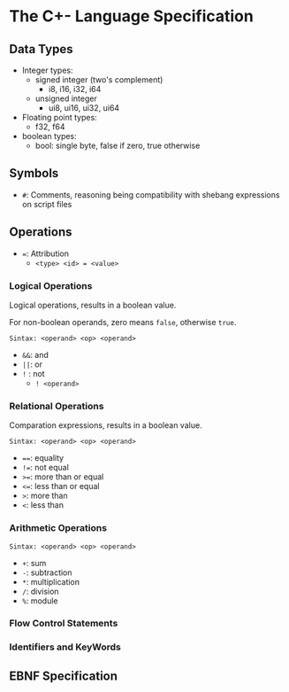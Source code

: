 # The C+- Language Specification

## Data Types

- Integer types:
  - signed integer (two's complement)
    - i8, i16, i32, i64
  - unsigned integer
    - ui8, ui16, ui32, ui64
- Floating point types:
  - f32, f64
- boolean types:
  - bool: single byte, false if zero, true otherwise

## Symbols

- `#`: Comments, reasoning being compatibility with shebang expressions on script files

## Operations

- `=`: Attribution
  - `<type> <id> = <value>`

### Logical Operations

Logical operations, results in a boolean value.

For non-boolean operands, zero means `false`, otherwise `true`.

```Sintax: <operand> <op> <operand>```

- `&&`: and
- `||`: or
- `!` : not
  - `! <operand>`

### Relational Operations

Comparation expressions, results in a boolean value.

```Sintax: <operand> <op> <operand>```

- `==`: equality
- `!=`: not equal
- `>=`: more than or equal
- `<=`: less than or equal
- `>`:  more than
- `<`:  less than

### Arithmetic Operations

```Sintax: <operand> <op> <operand>```

- `+`: sum
- `-`: subtraction
- `*`: multiplication
- `/`: division
- `%`: module

### Flow Control Statements
### Identifiers and KeyWords

## EBNF Specification



